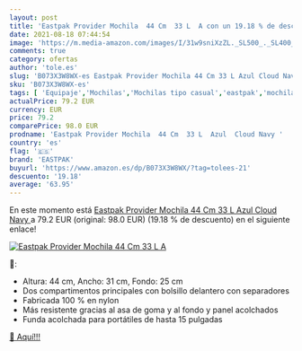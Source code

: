 ```yaml
---
layout: post
title: 'Eastpak Provider Mochila  44 Cm  33 L  A con un 19.18 % de descuento'
date: 2021-08-18 07:44:54
image: 'https://m.media-amazon.com/images/I/31w9sniXzZL._SL500_._SL400_.jpg'
comments: true
category: ofertas
author: 'tole.es'
slug: 'B073X3W8WX-es Eastpak Provider Mochila 44 Cm 33 L Azul Cloud Navy'
sku: 'B073X3W8WX-es'
tags: [ 'Equipaje','Mochilas','Mochilas tipo casual','eastpak','mochila', ]
actualPrice: 79.2 EUR
currency: EUR
price: 79.2
comparePrice: 98.0 EUR
prodname: 'Eastpak Provider Mochila  44 Cm  33 L  Azul  Cloud Navy '
country: 'es'
flag: '🇪🇸'
brand: 'EASTPAK'
buyurl: 'https://www.amazon.es/dp/B073X3W8WX/?tag=tolees-21'
descuento: '19.18'
average: '63.95'
---
```


En este momento está [Eastpak Provider Mochila  44 Cm  33 L  Azul  Cloud Navy ](https://www.amazon.es/dp/B073X3W8WX/?tag=tolees-21) a 79.2 EUR (original: 98.0 EUR) (19.18 %  de descuento) en el siguiente enlace!

[![Eastpak Provider Mochila  44 Cm  33 L  A](https://m.media-amazon.com/images/I/31w9sniXzZL._SL500_._SL400_.jpg)](https://www.amazon.es/dp/B073X3W8WX/?tag=tolees-21)

🔎:

- Altura: 44 cm, Ancho: 31 cm, Fondo: 25 cm
- Dos compartimentos principales con bolsillo delantero con separadores
- Fabricada 100 % en nylon
- Más resistente gracias al asa de goma y al fondo y panel acolchados
- Funda acolchada para portátiles de hasta 15 pulgadas

[🛒 Aquí!!!](https://www.amazon.es/dp/B073X3W8WX/?tag=tolees-21)
